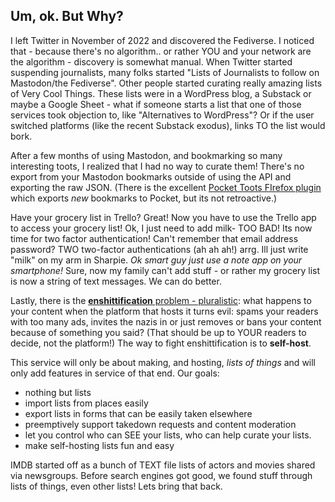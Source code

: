 ## Um, ok. But Why? 
I left Twitter in November of 2022 and discovered the Fediverse. I noticed that - because there's no algorithm.. or rather YOU and your network are the algorithm - discovery is somewhat manual. When Twitter started suspending journalists, many folks started "Lists of Journalists to follow on Mastodon/the Fediverse". Other people started curating really amazing lists of Very Cool Things. These lists were in a WordPress blog, a Substack or maybe a Google Sheet - what if someone starts a list that one of those services took objection to, like "Alternatives to WordPress"? Or if the user switched platforms (like the recent Substack exodus), links TO the list would bork. 

After a few months of using Mastodon, and bookmarking so many interesting toots, I realized that I had no way to curate them! There's no export from your Mastodon bookmarks outside of using the API and exporting the raw JSON. (There is the excellent [Pocket Toots FIrefox plugin](https://addons.mozilla.org/en-US/firefox/addon/pockettoots/) which exports _new_ bookmarks to Pocket, but its not retroactive.)

Have your grocery list in Trello? Great! Now you have to use the Trello app to access your grocery list! Ok, I just need to add milk- TOO BAD! Its now time for two factor authentication! Can't remember that email address password? TWO two-factor authentications (ah ah ah!) arrg. Ill just write "milk" on my arm in Sharpie. _Ok smart guy just use a note app on your smartphone!_ Sure, now my family can't add stuff - or rather my grocery list is now a string of text messages. We can do better. 

Lastly, there is the [**enshittification** problem - pluralistic](https://pluralistic.net/2023/01/21/potemkin-ai/#hey-guys): what happens to your content when the platform that hosts it turns evil: spams your readers with too many ads, invites the nazis in or just removes or bans your content because of something you said? (That should be up to YOUR readers to decide, not the platform!) The way to fight enshittification is to **self-host**. 

This service will only be about making, and hosting, _lists of things_ and will only add features in service of that end.  Our goals:

- nothing but lists
- import lists from places easily
- export lists in forms that can be easily taken elsewhere
- preemptively support takedown requests and content moderation
- let you control who can SEE your lists, who can help curate your lists. 
- make self-hosting lists fun and easy

IMDB started off as a bunch of TEXT file lists of actors and movies shared via newsgroups. Before search engines got good, we found stuff through lists of things, even other lists! Lets bring that back. 
